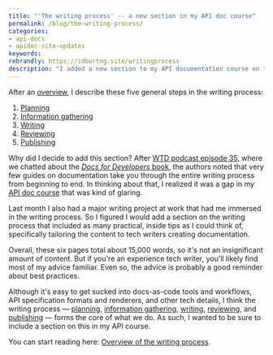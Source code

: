 ```yaml
---
title: "'The writing process' -- a new section in my API doc course"
permalink: /blog/the-writing-process/
categories:
- api-docs
- apidoc-site-updates
keywords:
rebrandly: https://idbwrtng.site/writingprocess
description: "I added a new section to my API documentation course on the writing process. The section has six new pages and includes tips on moving through the writing process from beginning to end."
---
```


After an [overview](/learnapidoc/docapis_writing_process_overview.html), I describe these five general steps in the writing process:

1. [Planning](/learnapidoc/docapis_planning.html)
2. [Information gathering](/learnapidoc/docapis_information_gathering.html)
3. [Writing](/learnapidoc/docapis_writing.html)
4. [Reviewing](/learnapidoc/docapis_reviewing.html)
5. [Publishing](/learnapidoc/docapis_publishing.html)

Why did I decide to add this section? After [WTD podcast episode 35](/blog/wtd-episode-35-docs-for-developers-book/), where we chatted about the [*Docs for Developers* book](https://docsfordevelopers.com/), the authors noted that very few guides on documentation take you through the entire writing process from beginning to end. In thinking about that, I realized it was a gap in my [API doc course](/learnapidoc) that was kind of glaring.

Last month I also had a major writing project at work that had me immersed in the writing process. So I figured I would add a section on the writing process that included as many practical, inside tips as I could think of, specifically tailoring the content to tech writers creating documentation.

Overall, these six pages total about 15,000 words, so it's not an insignificant amount of content. But if you're an experience tech writer, you'll likely find most of my advice familiar. Even so, the advice is probably a good reminder about best practices.

Although it's easy to get sucked into docs-as-code tools and workflows, API specification formats and renderers, and other tech details, I think the writing process &mdash; [planning](/learnapidoc/docapis_planning.html), [information gathering](/learnapidoc/docapis_information_gathering.html), [writing](/learnapidoc/docapis_writing.html), [reviewing](/learnapidoc/docapis_reviewing.html), and [publishing](/learnapidoc/docapis_publishing.html) &mdash; forms the core of what we do. As such, I wanted to be sure to include a section on this in my API course.

You can start reading here: [Overview of the writing process](/learnapidoc/docapis_writing_process_overview.html).
